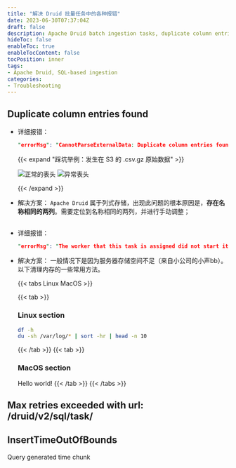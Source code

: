 ```yaml
---
title: "解决 Druid 批量任务中的各种报错"
date: 2023-06-30T07:37:04Z
draft: false
description: Apache Druid batch ingestion tasks, duplicate column entries found
hideToc: false
enableToc: true
enableTocContent: false
tocPosition: inner
tags:
- Apache Druid, SQL-based ingestion
categories:
- Troubleshooting
---
```


## Duplicate column entries found

- 详细报错：
  ```Prolog
  "errorMsg": "CannotParseExternalData: Duplicate column entries found : [0, Facebook]"
  ```

  {{< expand "踩坑举例：发生在 S3 的 .csv.gz 原始数据" >}}

  <img src='/images/posts/duplicate_column_entries_normal.png' alt='正常的表头'>

  <img src='/images/posts/duplicate_column_entries_err.png' alt='异常表头'>

  {{< /expand >}}

- 解决方案：
  `Apache Druid` 属于列式存储，出现此问题的根本原因是，**存在名称相同的两列**。需要定位到名称相同的两列，并进行手动调整；

## 

- 详细报错：
  ```Prolog
  "errorMsg": "The worker that this task is assigned did not start it in timeout[PT5M]. See overlord and middleMana..."
  ```

- 解决方案：
  一般情况下是因为服务器存储空间不足（来自小公司的小声bb）。
  以下清理内存的一些常用方法。

  {{< tabs Linux MacOS >}}

    {{< tab >}}

    ### Linux section

    ```bash
    df -h
    du -sh /var/log/* | sort -hr | head -n 10
    ```

    {{< /tab >}}
    {{< tab >}}

    ### MacOS section

    Hello world!
    {{< /tab >}}
  {{< /tabs >}}

## Max retries exceeded with url: /druid/v2/sql/task/



## InsertTimeOutOfBounds

Query generated time chunk
